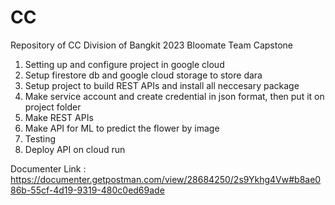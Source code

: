 # CC
Repository of CC Division of Bangkit 2023 Bloomate Team Capstone

1. Setting up and configure project in google cloud
2. Setup firestore db and google cloud storage to store dara
3. Setup project to build REST APIs and install all neccesary package 
4. Make service account and create credential in json format, then put it on project folder
5. Make REST APIs
6. Make API for ML to predict the flower by image
7. Testing
8. Deploy API on cloud run 

Documenter Link : 
https://documenter.getpostman.com/view/28684250/2s9Ykhg4Vw#b8ae086b-55cf-4d19-9319-480c0ed69ade
